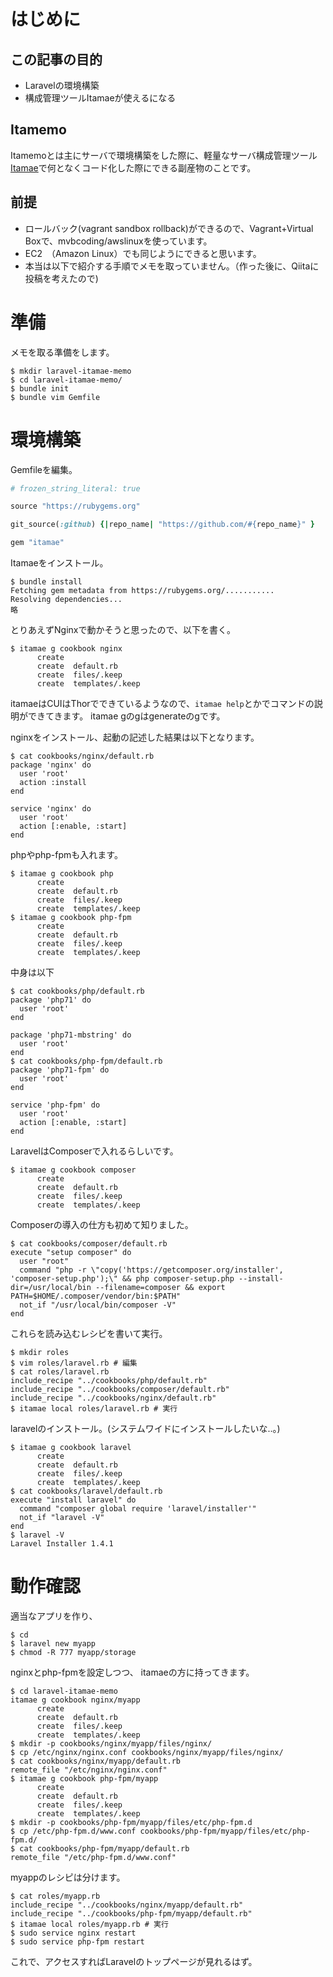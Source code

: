# はじめに

## この記事の目的
  * Laravelの環境構築
  * 構成管理ツールItamaeが使えるになる

## Itamemo
Itamemoとは主にサーバで環境構築をした際に、軽量なサーバ構成管理ツール[Itamae](https://github.com/itamae-kitchen/itamae)で何となくコード化した際にできる副産物のことです。

## 前提
  * ロールバック(vagrant sandbox rollback)ができるので、Vagrant+Virtual Boxで、mvbcoding/awslinuxを使っています。
  * EC2　（Amazon Linux）でも同じようにできると思います。
  * 本当は以下で紹介する手順でメモを取っていません。（作った後に、Qiitaに投稿を考えたので)

# 準備

メモを取る準備をします。

```
$ mkdir laravel-itamae-memo
$ cd laravel-itamae-memo/
$ bundle init
$ bundle vim Gemfile
```

# 環境構築

Gemfileを編集。

```ruby
# frozen_string_literal: true

source "https://rubygems.org"

git_source(:github) {|repo_name| "https://github.com/#{repo_name}" }

gem "itamae"
```
Itamaeをインストール。

```
$ bundle install
Fetching gem metadata from https://rubygems.org/...........
Resolving dependencies...
略
```

とりあえずNginxで動かそうと思ったので、以下を書く。

```
$ itamae g cookbook nginx
      create
      create  default.rb
      create  files/.keep
      create  templates/.keep
```

itamaeはCUIはThorでできているようなので、`itamae help`とかでコマンドの説明ができてきます。
itamae gのgはgenerateのgです。

nginxをインストール、起動の記述した結果は以下となります。

```
$ cat cookbooks/nginx/default.rb
package 'nginx' do
  user 'root'
  action :install
end

service 'nginx' do
  user 'root'
  action [:enable, :start]
end
```

phpやphp-fpmも入れます。

```
$ itamae g cookbook php
      create
      create  default.rb
      create  files/.keep
      create  templates/.keep
$ itamae g cookbook php-fpm
      create
      create  default.rb
      create  files/.keep
      create  templates/.keep
```

中身は以下

```
$ cat cookbooks/php/default.rb
package 'php71' do
  user 'root'
end

package 'php71-mbstring' do
  user 'root'
end
$ cat cookbooks/php-fpm/default.rb
package 'php71-fpm' do
  user 'root'
end

service 'php-fpm' do
  user 'root'
  action [:enable, :start]
end
```
LaravelはComposerで入れるらしいです。

```
$ itamae g cookbook composer
      create
      create  default.rb
      create  files/.keep
      create  templates/.keep
```

Composerの導入の仕方も初めて知りました。

```
$ cat cookbooks/composer/default.rb
execute "setup composer" do
  user "root"
  command "php -r \"copy('https://getcomposer.org/installer', 'composer-setup.php');\" && php composer-setup.php --install-dir=/usr/local/bin --filename=composer && export PATH=$HOME/.composer/vendor/bin:$PATH"
  not_if "/usr/local/bin/composer -V"
end
```

これらを読み込むレシピを書いて実行。

```
$ mkdir roles
$ vim roles/laravel.rb # 編集
$ cat roles/laravel.rb
include_recipe "../cookbooks/php/default.rb"
include_recipe "../cookbooks/composer/default.rb"
include_recipe "../cookbooks/nginx/default.rb"
$ itamae local roles/laravel.rb # 実行
```

laravelのインストール。(システムワイドにインストールしたいな..。)

```
$ itamae g cookbook laravel
      create
      create  default.rb
      create  files/.keep
      create  templates/.keep
$ cat cookbooks/laravel/default.rb
execute "install laravel" do
  command "composer global require 'laravel/installer'"
  not_if "laravel -V"
end
$ laravel -V
Laravel Installer 1.4.1
```

# 動作確認

適当なアプリを作り、

```
$ cd
$ laravel new myapp
$ chmod -R 777 myapp/storage
```

nginxとphp-fpmを設定しつつ、
itamaeの方に持ってきます。

```
$ cd laravel-itamae-memo
itamae g cookbook nginx/myapp
      create
      create  default.rb
      create  files/.keep
      create  templates/.keep
$ mkdir -p cookbooks/nginx/myapp/files/nginx/
$ cp /etc/nginx/nginx.conf cookbooks/nginx/myapp/files/nginx/
$ cat cookbooks/nginx/myapp/default.rb
remote_file "/etc/nginx/nginx.conf"
$ itamae g cookbook php-fpm/myapp
      create
      create  default.rb
      create  files/.keep
      create  templates/.keep
$ mkdir -p cookbooks/php-fpm/myapp/files/etc/php-fpm.d
$ cp /etc/php-fpm.d/www.conf cookbooks/php-fpm/myapp/files/etc/php-fpm.d/
$ cat cookbooks/php-fpm/myapp/default.rb
remote_file "/etc/php-fpm.d/www.conf"
```

myappのレシピは分けます。

```
$ cat roles/myapp.rb
include_recipe "../cookbooks/nginx/myapp/default.rb"
include_recipe "../cookbooks/php-fpm/myapp/default.rb"
$ itamae local roles/myapp.rb # 実行
$ sudo service nginx restart
$ sudo service php-fpm restart
```

これで、アクセスすればLaravelのトップページが見れるはず。



